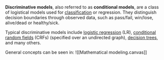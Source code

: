 **Discriminative models**, also referred to as **conditional models**, are a class of logistical models used for [classification](https://en.wikipedia.org/wiki/Statistical_classification "Statistical classification") or regression. They distinguish decision boundaries through observed data, such as pass/fail, win/lose, alive/dead or healthy/sick.

Typical discriminative models include [logistic regression](https://en.wikipedia.org/wiki/Logistic_regression "Logistic regression") (LR), [conditional random fields](https://en.wikipedia.org/wiki/Conditional_random_field "Conditional random field") (CRFs) (specified over an undirected graph), [decision trees](https://en.wikipedia.org/wiki/Decision_trees "Decision trees"), and many others.

General concepts can be seen in:
![[Mathematical modeling.canvas]]



